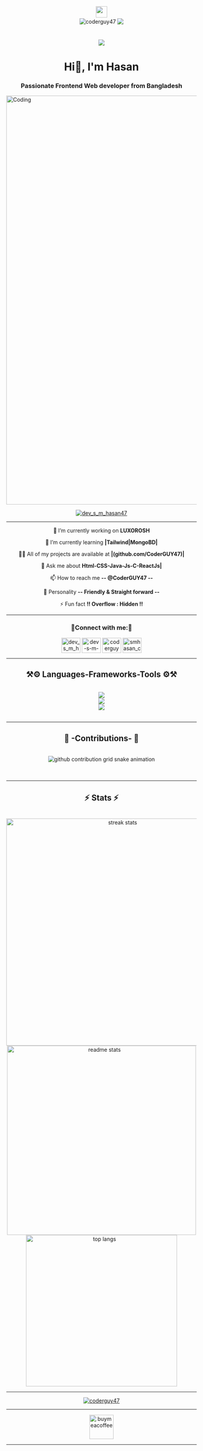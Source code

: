 <div align="center">
  <img height="30" width="30" src="https://images-wixmp-ed30a86b8c4ca887773594c2.wixmp.com/i/a9415ff0-40cb-44e8-b941-f9e3563c4238/d5afb2w-2e9d6840-6d33-4402-9c9b- 
  555c25781c9a.gif"/><br>
<img align="center" src="https://komarev.com/ghpvc/?username=coderguy47&label=Profile%20views&color=0e75b6&style=flat" alt="coderguy47" />
<img align="center" src="https://visitor-badge.laobi.icu/badge?page_id=CoderGUY47.CoderGUY47" />
</div>


<h1 align="center">
    <img src="https://readme-typing-svg.demolab.com?font=Gabarito&weight=700&size=48&center=true&vCenter=true&pause=1000&color=789BF7&width=700&height=70&lines=wanna+see+my+hello+world+?+🔍;" />
</h1>

<h1 align="center">Hi👋, I'm Hasan</h1>
<h3 align="center">Passionate Frontend Web developer from Bangladesh</h3>
<img align="center" width="1080" src="https://media.licdn.com/dms/image/D4E12AQEC-Ogww_k3Mw/article-cover_image-shrink_720_1280/0/1710841109274?e=2147483647&v=beta&t=2Z4Zot4ogR6QlSnJKm9AyxqDcWLo1iCgbKa7X-qdgAs" alt="Coding">
<br>

<p align="center"> <a href="https://twitter.com/dev_s_m_hasan47" target="blank"><img src="https://img.shields.io/twitter/follow/dev_s_m_hasan47?logo=twitter&style=for-the-badge" alt="dev_s_m_hasan47" /></a> </p>
 <hr/>
<div align="center">
  
🔭 I’m currently working on **LUXOROSH**

🌱 I’m currently learning **|Tailwind|MongoBD|**

👨‍💻 All of my projects are available at **|(github.com/CoderGUY47)|**

💬 Ask me about **Html-CSS-Java-Js-C-ReactJs|**

📫 How to reach me **-- @CoderGUY47 --**

🧑 Personality **-- Friendly & Straight forward --**

⚡ Fun fact **!! Overflow : Hidden !!**
</div>
 <hr/>
<h3 align="center">🔗Connect with me:🔗</h3>
<p align="center">
<a href="https://x.com/dev_s_m_hasan47" target="blank"><img align="center" src="https://raw.githubusercontent.com/rahuldkjain/github-profile-readme-generator/master/src/images/icons/Social/twitter.svg" alt="dev_s_m_hasan47" height="40" width="50" /></a>
<a href="https://linkedin.com/in/dev-s-m-hasan-47guy" target="blank"><img align="center" src="https://raw.githubusercontent.com/rahuldkjain/github-profile-readme-generator/master/src/images/icons/Social/linked-in-alt.svg" alt="dev-s-m-hasan-47guy" height="40" width="50" /></a>
<a href="https://instagram.com/coderguy47_hasan" target="blank"><img align="center" src="https://raw.githubusercontent.com/rahuldkjain/github-profile-readme-generator/master/src/images/icons/Social/instagram.svg" alt="coderguy47_hasan" height="40" width="50" /></a>
<a href="https://www.behance.net/smhasan_coderguy47" target="blank"><img align="center" src="https://raw.githubusercontent.com/rahuldkjain/github-profile-readme-generator/master/src/images/icons/Social/behance.svg" alt="smhasan_coderguy47" height="40" width="50" /></a>
</p>

<hr/>
<h2 align="center">⚒️⚙️ Languages-Frameworks-Tools ⚙️⚒️</h2>
<br/>
<div align="center">
    <img src="https://skillicons.dev/icons?i=illustrator,html,css,vscode,github" /> <br>   
    <img src="https://skillicons.dev/icons?i=react,bootstrap,figma,nodejs,javascript,tailwind" /> <br>   
    <img src="https://skillicons.dev/icons?i=mongodb,c,java,nextjs,python,mysql" />
</div>
<br>

<div align="center">
  <hr/>
  <h2>📝 -Contributions- 📝</h2>
  <br>
<picture>
  <source media="(prefers-color-scheme: dark)" srcset="https://github.com/CoderGUY47/CoderGUY47/output/github-contribution-grid-snake-dark.svg"/>
  <source media="(prefers-color-scheme: light)" srcset="https://github.com/CoderGUY47/CoderGUY47/output/github-contribution-grid-snake.svg"/>
  <img alt="github contribution grid snake animation" src="https://github.com/CoderGUY47/CoderGUY47/output/github-contribution-grid-snake.svg"/>
</picture>
  
<br>
    <br/><br/>
</div>
<hr/>
<h2 align="center">⚡ Stats ⚡</h2>
<br>
<div align=center>
  <img width=600 src="https://github-readme-streak-stats-salesp07.vercel.app/?user=coderguy47&count_private=true&theme=react&border_radius=10" alt="streak stats"/>
  <img width=500 src="https://github-readme-stats-salesp07.vercel.app/api?username=coderguy47&count_private=true&show_icons=true&theme=react&rank_icon=github&border_radius=10" alt="readme stats" />
  <br/>
  <img width=400 align="center" src="https://github-readme-stats.vercel.app/api/top-langs/?username=coderguy47&hide=HTML&langs_count=8&layout=compact&theme=react&border_radius=10&size_weight=0.5&count_weight=0.5&exclude_repo=github-readme-stats" alt="top langs" />
</div>
<hr/>
<p align="center"> <a href="https://github.com/ryo-ma/github-profile-trophy"><img src="https://github-profile-trophy.vercel.app/?username=coderguy47" alt="coderguy47" /></a> </p>
<hr/>
<div align="center">
<a href='https://github.com/CoderGUY47' target='_blank'><img height='64' style='border:0px;height:64px;' src="https://cdn.buymeacoffee.com/buttons/v2/default-yellow.png" class="w-36 h-8 sm:w-52 sm:h-12 mr-1 sm:mr-4" alt="buymeacoffee" /></a>

<hr/>
